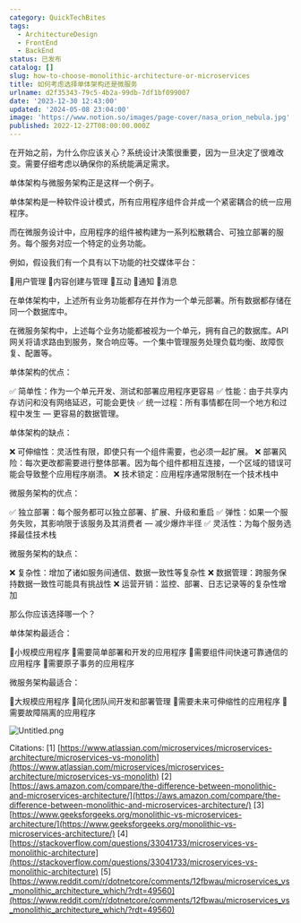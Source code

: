 ```yaml
---
category: QuickTechBites
tags:
  - ArchitectureDesign
  - FrontEnd
  - BackEnd
status: 已发布
catalog: []
slug: how-to-choose-monolithic-architecture-or-microservices
title: 如何考虑选择单体架构还是微服务
urlname: d2f35343-79c5-4b2a-99db-7df1bf099007
date: '2023-12-30 12:43:00'
updated: '2024-05-08 23:04:00'
image: 'https://www.notion.so/images/page-cover/nasa_orion_nebula.jpg'
published: 2022-12-27T08:00:00.000Z
---
```


在开始之前，为什么你应该关心？系统设计决策很重要，因为一旦决定了很难改变。需要仔细考虑以确保你的系统能满足需求。


单体架构与微服务架构正是这样一个例子。


单体架构是一种软件设计模式，所有应用程序组件合并成一个紧密耦合的统一应用程序。


而在微服务设计中，应用程序的组件被构建为一系列松散耦合、可独立部署的服务。每个服务对应一个特定的业务功能。


例如，假设我们有一个具有以下功能的社交媒体平台：


🔸用户管理
🔸内容创建与管理
🔸互动
🔸通知
🔸消息


在单体架构中，上述所有业务功能都存在并作为一个单元部署。所有数据都存储在同一个数据库中。


在微服务架构中，上述每个业务功能都被视为一个单元，拥有自己的数据库。API 网关将请求路由到服务，聚合响应等。一个集中管理服务处理负载均衡、故障恢复、配置等。


单体架构的优点：


✅ 简单性：作为一个单元开发、测试和部署应用程序更容易
✅ 性能：由于共享内存访问和没有网络延迟，可能会更快
✅ 统一过程：所有事情都在同一个地方和过程中发生 — 更容易的数据管理。


单体架构的缺点：


❌ 可伸缩性：灵活性有限，即使只有一个组件需要，也必须一起扩展。
❌ 部署风险：每次更改都需要进行整体部署。因为每个组件都相互连接，一个区域的错误可能会导致整个应用程序崩溃。
❌ 技术锁定：应用程序通常限制在一个技术栈中


微服务架构的优点：


✅ 独立部署：每个服务都可以独立部署、扩展、升级和重启
✅ 弹性：如果一个服务失败，其影响限于该服务及其消费者 — 减少爆炸半径
✅ 灵活性：为每个服务选择最佳技术栈


微服务架构的缺点：


❌ 复杂性：增加了诸如服务间通信、数据一致性等复杂性
❌ 数据管理：跨服务保持数据一致性可能具有挑战性
❌ 运营开销：监控、部署、日志记录等的复杂性增加


那么你应该选择哪一个？


单体架构最适合：


🔹小规模应用程序
🔹需要简单部署和开发的应用程序
🔹需要组件间快速可靠通信的应用程序
🔹需要原子事务的应用程序


微服务架构最适合：


🔸大规模应用程序
🔸简化团队间开发和部署管理
🔸需要未来可伸缩性的应用程序
🔸需要故障隔离的应用程序


![Untitled.png](https://prod-files-secure.s3.us-west-2.amazonaws.com/5d24fe63-e567-4804-86f9-9fdc62e13082/8d149051-cc00-4198-a3d7-e00805eb8f9e/Untitled.png?X-Amz-Algorithm=AWS4-HMAC-SHA256&X-Amz-Content-Sha256=UNSIGNED-PAYLOAD&X-Amz-Credential=ASIAZI2LB4664NXOJFX7%2F20250225%2Fus-west-2%2Fs3%2Faws4_request&X-Amz-Date=20250225T053803Z&X-Amz-Expires=3600&X-Amz-Security-Token=IQoJb3JpZ2luX2VjEAYaCXVzLXdlc3QtMiJHMEUCIQDk7MV2Y7sKkBAfti1%2ByNkSV6piBFiv%2F0SQKUDipmheNQIgZsUt%2BnT7kIB11YwFLdNJznBmqshHXz0zMeX6smCvER4q%2FwMIPxAAGgw2Mzc0MjMxODM4MDUiDMexI25KhV4NANAwsCrcA%2F%2F0btmIA8l6A%2BJu45cmvzg4uJLEJ3Jx6Umz70aZySmtBXCNQe0WE4Q8uGXoxQ9ph9xSmK5ItBb1dECrt29eFCXcr1XLUfOJmYgdY0DbwQwnc161IQSZLKOTHP1%2ForAEVOlK8l0%2Bo3%2F1eRpqB6s7g4RYTgrQCOHIsv9g%2FqRj9jjwcq2FwoGXjtZBhd2a5rk6COmHe9W9l%2FOW9O7N3vehw6t76VwOmbfwxYjo9912hZZLRzJl8E3poWUPyK8iRieroHn6%2Bd8lqt98Zs6ESFI9xz8QJHq2cWK2R6VXzb6XtzylGlIRptojJBTLzcmajpskS0hVm1cBhrEeFwZWVud%2BoxrC11OYIfpQ02VYeFzs0DuhUhGapXxFsxfV6qr2bjS7acUHqdIxM%2BOZBXgsW3DGIXw8X0cZb5vul2PF40X2utCiBT7yccQGSlB5AT0%2FD7KcYls2wKvnFsIM%2FfBtD720CKnMaipEjn7Tg7zkvHsSfYlhfhgIPJYb3HerTLgCKJxoIhI10qUhA1Rn3zSefgMxt3TRaBkKQm8RSR3L%2BaUVKljnWK3qDwM1eKMQEhGZ7QbmirYHiodgt0r2n5cCB9tBWvPqAuRMZBpDM4ri%2BdWEyVXq%2FjEVf9SxCoa%2FvnULMKas9b0GOqUBiIq%2BehaA%2FwDJC1ItEJ4IL%2Fv5wqC4ZUJRVmVnnXtaaonp3i%2FpHKL%2BQIPLseIwvCf32M90%2Bdzlw0HVXTEaNt45tAgpWaVOk18ylkHJYnjkejCRkwxdhv2Yms9j20JYDU86BpUYxpvhUruRxoT693FkyE4CUd8qDqeNbQFAWbED2iC0NstXlEE%2BwoKHhYlzwHlXZd%2Fi%2Fv8z3A%2BYvP6HOik40QlgPUGi&X-Amz-Signature=5b60221ed791d3d015f393fb3eb605ad8c61097d2eb006f1302ec5fa294b97ff&X-Amz-SignedHeaders=host&x-id=GetObject)


Citations:
[1] [https://www.atlassian.com/microservices/microservices-architecture/microservices-vs-monolith](https://www.atlassian.com/microservices/microservices-architecture/microservices-vs-monolith)
[2] [https://aws.amazon.com/compare/the-difference-between-monolithic-and-microservices-architecture/](https://aws.amazon.com/compare/the-difference-between-monolithic-and-microservices-architecture/)
[3] [https://www.geeksforgeeks.org/monolithic-vs-microservices-architecture/](https://www.geeksforgeeks.org/monolithic-vs-microservices-architecture/)
[4] [https://stackoverflow.com/questions/33041733/microservices-vs-monolithic-architecture](https://stackoverflow.com/questions/33041733/microservices-vs-monolithic-architecture)
[5] [https://www.reddit.com/r/dotnetcore/comments/12fbwau/microservices_vs_monolithic_architecture_which/?rdt=49560](https://www.reddit.com/r/dotnetcore/comments/12fbwau/microservices_vs_monolithic_architecture_which/?rdt=49560)

